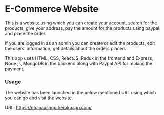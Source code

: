 <h1>E-Commerce Website</h1>
This is a website using which you can create your account, search for the products, give your address, pay the amount for the products using paypal and place the order.

If you are logged in as an admin you can create or edit the products, edit the users' information, get details about the orders placed.

This app uses HTML, CSS, ReactJS, Redux in the frontend and Express, Node.js, MongoDB in the backend along with Paypal API for making the payment. 

<h3>Usage</h3>
The website has been launched in the below mentioned URL using which you can go and visit the website.

URL: https://dhanaushop.herokuapp.com/
